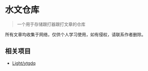 # 水文仓库

> 一个用于存储跟打器跟打文章的仓库

所有文章均收集于网络，仅供个人学习使用，如有侵权，请联系作者删除。

## 相关项目

- [Light/ytgdq](https://github.com/LightAPIs/ytgdq)
